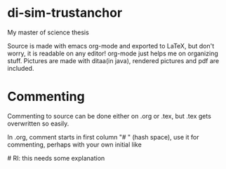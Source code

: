 # di-sim-trustanchor
My master of science thesis

Source is made with emacs org-mode and exported to
LaTeX, but don't worry, it is readable on any editor!
org-mode just helps me on organizing stuff.
Pictures are made with ditaa(in java), rendered pictures 
and pdf are included.

# Commenting

Commenting to source can be done either on .org or .tex,
but .tex gets overwritten so easily.

In .org, comment starts in first column "# " 
(hash space), use it for commenting, perhaps 
with your own initial like

\# RI: this needs some explanation

